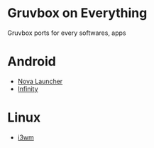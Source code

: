 # Gruvbox on Everything
Gruvbox ports for every softwares, apps

# Android
- [Nova Launcher](https://github.com/p3nguin-kun/novalauncher-gruvbox)
- [Infinity](https://github.com/p3nguin-kun/infinity-gruvbox)

# Linux
- [i3wm](https://github.com/p3nguin-kun/minimal-gruvbox-i3)
